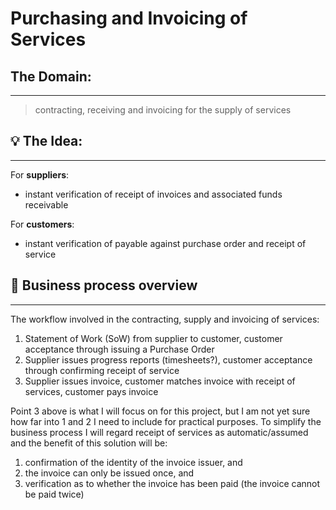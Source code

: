 # Purchasing and Invoicing of Services


## The Domain:
***
>contracting, receiving and invoicing for the supply of services


## :bulb: The Idea:
***
For **suppliers**: 
- instant verification of receipt of invoices and associated funds receivable

For **customers**:
- instant verification of payable against purchase order and receipt of service

## :currency_exchange: Business process overview
***
The workflow involved in the contracting, supply and invoicing of services:
1.  Statement of Work (SoW) from supplier to customer, customer acceptance through issuing a Purchase Order
2.  Supplier issues progress reports (timesheets?), customer acceptance through confirming receipt of service
3.  Supplier issues invoice, customer matches invoice with receipt of services, customer pays invoice



Point 3 above is what I will focus on for this project, but I am not yet sure how far into 1 and 2 I need to include for practical purposes. To simplify the business process I will regard receipt of services as automatic/assumed and the benefit of this solution will be:
1. confirmation of the identity of the invoice issuer, and 
2. the invoice can only be issued once, and 
3. verification as to whether the invoice has been paid (the invoice cannot be paid twice)